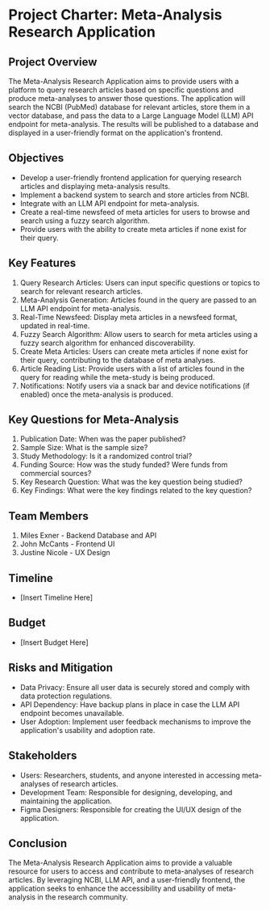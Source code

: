 # Project Charter: Meta-Analysis Research Application

## Project Overview
The Meta-Analysis Research Application aims to provide users with a platform to query research articles based on specific questions and produce meta-analyses to answer those questions. The application will search the NCBI (PubMed) database for relevant articles, store them in a vector database, and pass the data to a Large Language Model (LLM) API endpoint for meta-analysis. The results will be published to a database and displayed in a user-friendly format on the application's frontend.

## Objectives
- Develop a user-friendly frontend application for querying research articles and displaying meta-analysis results.
- Implement a backend system to search and store articles from NCBI.
- Integrate with an LLM API endpoint for meta-analysis.
- Create a real-time newsfeed of meta articles for users to browse and search using a fuzzy search algorithm.
- Provide users with the ability to create meta articles if none exist for their query.

## Key Features
1. Query Research Articles: Users can input specific questions or topics to search for relevant research articles.
2. Meta-Analysis Generation: Articles found in the query are passed to an LLM API endpoint for meta-analysis.
3. Real-Time Newsfeed: Display meta articles in a newsfeed format, updated in real-time.
4. Fuzzy Search Algorithm: Allow users to search for meta articles using a fuzzy search algorithm for enhanced discoverability.
5. Create Meta Articles: Users can create meta articles if none exist for their query, contributing to the database of meta analyses.
6. Article Reading List: Provide users with a list of articles found in the query for reading while the meta-study is being produced.
7. Notifications: Notify users via a snack bar and device notifications (if enabled) once the meta-analysis is produced.

## Key Questions for Meta-Analysis
1. Publication Date: When was the paper published?
2. Sample Size: What is the sample size?
3. Study Methodology: Is it a randomized control trial?
4. Funding Source: How was the study funded? Were funds from commercial sources?
5. Key Research Question: What was the key question being studied?
6. Key Findings: What were the key findings related to the key question?

## Team Members
1. Miles Exner - Backend Database and API
2. John McCants - Frontend UI
3. Justine Nicole - UX Design

## Timeline
- [Insert Timeline Here]

## Budget
- [Insert Budget Here]

## Risks and Mitigation
- Data Privacy: Ensure all user data is securely stored and comply with data protection regulations.
- API Dependency: Have backup plans in place in case the LLM API endpoint becomes unavailable.
- User Adoption: Implement user feedback mechanisms to improve the application's usability and adoption rate.

## Stakeholders
- Users: Researchers, students, and anyone interested in accessing meta-analyses of research articles.
- Development Team: Responsible for designing, developing, and maintaining the application.
- Figma Designers: Responsible for creating the UI/UX design of the application.

## Conclusion
The Meta-Analysis Research Application aims to provide a valuable resource for users to access and contribute to meta-analyses of research articles. By leveraging NCBI, LLM API, and a user-friendly frontend, the application seeks to enhance the accessibility and usability of meta-analysis in the research community.